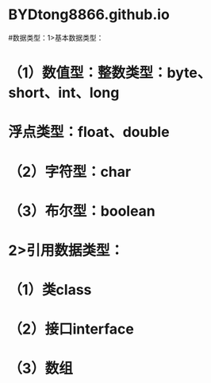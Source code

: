 # BYDtong8866.github.io

#数据类型：1>基本数据类型：
#                          （1）数值型：整数类型：byte、short、int、long
#                                       浮点类型：float、double
#                          （2）字符型：char
#                          （3）布尔型：boolean
#          2>引用数据类型：
#                          （1）类class
#                          （2）接口interface
#                          （3）数组

